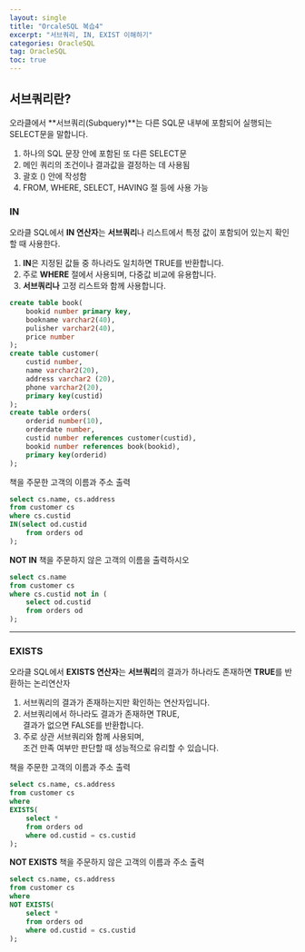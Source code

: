 ```yaml
---
layout: single
title: "OrcaleSQL 복습4"
excerpt: "서브쿼리, IN, EXIST 이해하기"
categories: OracleSQL
tag: OracleSQL
toc: true
---
```


## 서브쿼리란?
오라클에서 **서브쿼리(Subquery)**는 다른 SQL문 내부에 포함되어 실행되는 SELECT문을 말합니다. 
1. 하나의 SQL 문장 안에 포함된 또 다른 SELECT문
2. 메인 쿼리의 조건이나 결과값을 결정하는 데 사용됨
3. 괄호 () 안에 작성함
4. FROM, WHERE, SELECT, HAVING 절 등에 사용 가능

### IN
오라클 SQL에서 **IN 연산자**는 **서브쿼리**나 리스트에서 특정 값이 포함되어 있는지 확인할 때 사용한다.
1. **IN**은 지정된 값들 중 하나라도 일치하면 TRUE를 반환합니다.
2. 주로 **WHERE** 절에서 사용되며, 다중값 비교에 유용합니다.
3. **서브쿼리나** 고정 리스트와 함께 사용합니다.

```sql
create table book(
    bookid number primary key, 
    bookname varchar2(40),
    pulisher varchar2(40),
    price number
);
create table customer(
    custid number,
    name varchar2(20),
    address varchar2 (20),
    phone varchar2(20),
    primary key(custid)
);
create table orders(
    orderid number(10),
    orderdate number,
    custid number references customer(custid),
    bookid number references book(bookid),
    primary key(orderid)
);
```

책을 주문한 고객의 이름과 주소 출력
```sql
select cs.name, cs.address
from customer cs 
where cs.custid                                                  
IN(select od.custid
    from orders od
);
```
**NOT IN**
책을 주문하지 않은 고객의 이름을 출력하시오
```sql
select cs.name
from customer cs
where cs.custid not in (
    select od.custid
    from orders od
);
```
-------------------------------------------

### EXISTS
오라클 SQL에서 **EXISTS 연산자**는 **서브쿼리**의 결과가 하나라도 존재하면 **TRUE**를 반환하는 논리연산자
1. 서브쿼리의 결과가 존재하는지만 확인하는 연산자입니다.
2. 서브쿼리에서 하나라도 결과가 존재하면 TRUE,  
결과가 없으면 FALSE를 반환합니다.
3. 주로 상관 서브쿼리와 함께 사용되며,  
조건 만족 여부만 판단할 때 성능적으로 유리할 수 있습니다.  

책을 주문한 고객의 이름과 주소 출력
```sql
select cs.name, cs.address
from customer cs
where
EXISTS(
    select *
    from orders od
    where od.custid = cs.custid
); 
```
**NOT EXISTS**
책을 주문하지 않은 고객의 이름과 주소 출력
```sql
select cs.name, cs.address
from customer cs
where
NOT EXISTS(
    select *
    from orders od
    where od.custid = cs.custid
); 
```





